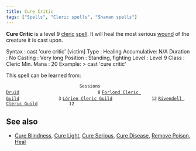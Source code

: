```yaml
---
title: Cure Critic
tags: ["Spells", "Cleric spells", "Shaman spells"]
---
```

**Cure Critic** is a level 9 [cleric](cleric "wikilink")
[spell](spell "wikilink"). It will heal the most serious
[wound](wound "wikilink") of the creature it is cast upon.

Syntax : cast 'cure critic' \[victim\] Type : Healing Accumulative: N/A
Duration : No Casting : Very long Position : Standing, fighting Level :
Level 9 Class : Cleric Min. Mana : 20 Example: \> cast 'cure critic'

This spell can be learned from:

`                            Sessions `
[`Druid`](Druid "wikilink")`                              8`
[`Forlond Cleric Guild`](Forlond_Cleric_Guild "wikilink")`               3`
[`Lórien Cleric Guild`](Lórien_Cleric_Guild "wikilink")`               12`
[`Rivendell Cleric Guild`](Rivendell_Cleric_Guild "wikilink")`            12`

## See also

- [Cure Blindness](Cure_Blindness "wikilink"), [Cure
  Light](Cure_Light "wikilink"), [Cure
  Serious](Cure_Serious "wikilink"), [Cure
  Disease](Cure_Disease "wikilink"), [Remove
  Poison](Remove_Poison "wikilink"), [Heal](Heal "wikilink")
  